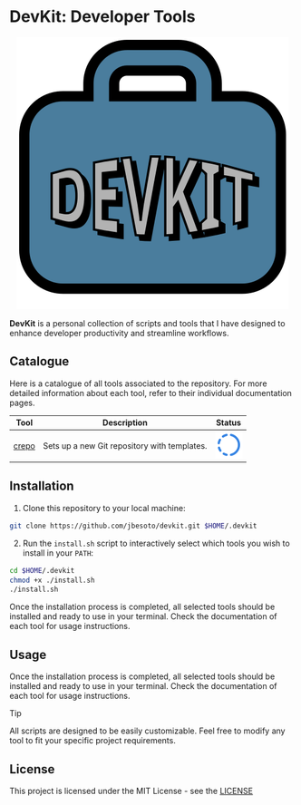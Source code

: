 # DevKit: Developer Tools

<p align="center">
  <img src="icons/logo.png"
       alt="DevKit Logo"
       style="width:150;height:150"
  />
</p>

**DevKit** is a personal collection of scripts and tools that I have designed to enhance developer productivity and streamline workflows.

## Catalogue

Here is a catalogue of all tools associated to the repository. For more detailed information about each tool, refer to their individual documentation pages.

| **Tool**         | **Description**                              | **Status**                 |
|------------------|----------------------------------------------|----------------------------|
| [crepo](./crepo) | Sets up a new Git repository with templates. | ![Green check mark](./icons/progress.svg) |

<!-- ![Green check mark](./icons/completed.svg) -->
<!-- ![Blue progress icon](./icons/progress.svg) -->
<!-- ![Red lock icon](./icons/not-started.svg) -->

## Installation

1. Clone this repository to your local machine:

```bash
git clone https://github.com/jbesoto/devkit.git $HOME/.devkit
```

2. Run the `install.sh` script to interactively select which tools you wish to install in your `PATH`:

```bash
cd $HOME/.devkit
chmod +x ./install.sh
./install.sh
```

Once the installation process is completed, all selected tools should be installed and ready to use in your terminal. Check the documentation of each tool for usage instructions.

## Usage

Once the installation process is completed, all selected tools should be installed and ready to use in your terminal. Check the documentation of each tool for usage instructions.

> [!TIP]
> All scripts are designed to be easily customizable. Feel free to modify any tool to fit your specific project requirements.

## License

This project is licensed under the MIT License - see the [LICENSE](LICENSE)
